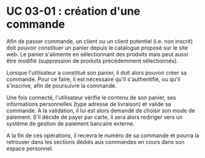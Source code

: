 # UC 03-01 : création d'une commande

Afin de passer commande, un client ou un client potentiel (i.e. non inscrit) doit pouvoir constituer un panier depuis le catalogue proposé sur le site web. Le panier s'alimente en sélectionnant des produits mais peut aussi être modifié (suppression de produits précédemment sélectionnés).

Lorsque l'utilisateur a constitué son panier, il doit alors pouvoir créer sa commande. Pour ce faire, il est nécessaire qu'il s'authentifie, ou qu'il s'inscrive, afin de poursuivre la commande.

Une fois connecté, l'utilisateur vérifie le contenu de son panier, ses informations personnelles (type adresse de livraison) et valide sa commande. A la validation, il lui est alors demandé de choisir son mode de paiement. S'il décide de payer par carte, il sera alors rediriger vers un système de gestion de paiement bancaire externe.

A la fin de ces opérations, il recevra le numéro de sa commande et pourra la retrouver dans les sections dédiés aux commandes en cours dans son espace personnel.
